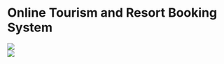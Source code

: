 # Online Tourism and Resort Booking System

<img src="screenshot/1.jpeg"></img><br>
<img src="screenshot/2.jpeg"></img><br>